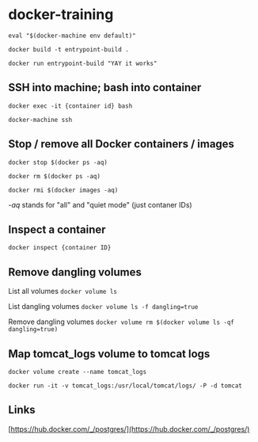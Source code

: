 # docker-training

`eval "$(docker-machine env default)"`

`docker build -t entrypoint-build .`

`docker run entrypoint-build "YAY it works"`

## SSH into machine; bash into container

`docker exec -it {container id} bash`

`docker-machine ssh`

## Stop / remove all Docker containers / images

`docker stop $(docker ps -aq)`

`docker rm $(docker ps -aq)`

`docker rmi $(docker images -aq)`

_-aq_ stands for "all" and "quiet mode" (just contaner IDs)

## Inspect a container

`docker inspect {container ID}`

## Remove dangling volumes

List all volumes `docker volume ls`

List dangling volumes `docker volume ls -f dangling=true`

Remove dangling volumes `docker volume rm $(docker volume ls -qf dangling=true)`

## Map tomcat_logs volume to tomcat logs

`docker volume create --name tomcat_logs`

`docker run -it -v tomcat_logs:/usr/local/tomcat/logs/ -P -d tomcat`

## Links

[https://hub.docker.com/_/postgres/](https://hub.docker.com/_/postgres/)
